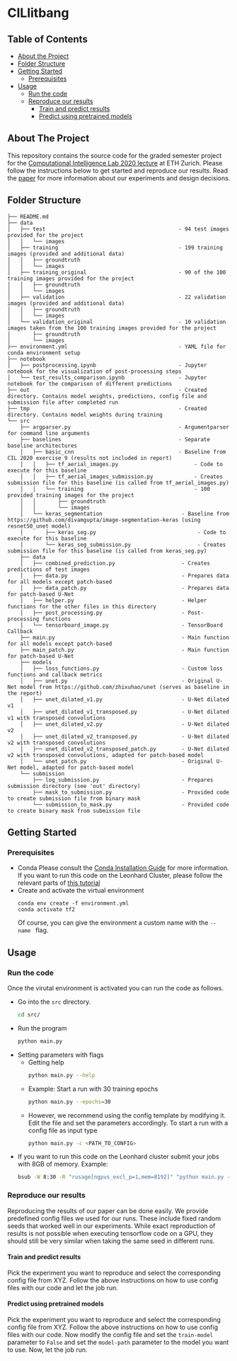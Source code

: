# CILlitbang
## Table of Contents
* [About the Project](#about-the-project)
* [Folder Structure](#folder-structure)
* [Getting Started](#getting-started)
  * [Prerequisites](#prerequisites)
* [Usage](#usage)
  * [Run the code](#run-the-code)
  * [Reproduce our results](#reproduce-our-results)
    * [Train and predict results](#train-and-predict-results)
    * [Predict using pretrained models](#predict-using-pretrained-models)

## About The Project
This repository contains the source code for the graded semester project for the [Computational Intelligence Lab 2020 lecture](http://da.inf.ethz.ch/teaching/2020/CIL/) at ETH Zurich.
Please follow the instructions below to get started and reproduce our results.
Read the [paper](todo) for more information about our experiments and design decisions.

## Folder Structure
```
├── README.md
├── data                                             
│   ├── test                                          - 94 test images provided for the project
│   │   └── images
│   ├── training                                      - 199 training images (provided and additional data)
│   │   ├── groundtruth
│   │   └── images
│   ├── training_original                             - 90 of the 100 training images provided for the project
│   │   ├── groundtruth
│   │   └── images
│   ├── validation                                    - 22 validation images (provided and additional data)
│   │   ├── groundtruth
│   │   └── images
│   └── validation_original                           - 10 validation images taken from the 100 training images provided for the project
│       ├── groundtruth
│       └── images
├── environment.yml                                   - YAML file for conda environment setup
├── notebook                                          
│   ├── postprocessing.ipynb                          - Jupyter notebook for the visualization of post-processing steps
│   └── test_results_comparison.ipynb                 - Jupyter notebook for the comparison of different predictions
├── out                                               - Created directory. Contains model weights, predictions, config file and submission file after completed run
├── tmp                                               - Created directory. Contains model weights during training
└── src
    ├── argparser.py                                  - Argumentparser for command line arguments
    ├── baselines                                     - Separate baseline architectures
    │   ├── basic_cnn                                 - Baseline from CIL 2020 exercise 9 (results not included in report)
    │   │   ├── tf_aerial_images.py                        - Code to execute for this baseline
    │   │   ├── tf_aerial_images_submission.py             - Creates submission file for this baseline (is called from tf_aerial_images.py)
    │   │   └── training                                   - 100 provided training images for the project 
    │   │       ├── groundtruth
    │   │       └── images
    │   └── keras_segmentation                         - Baseline from https://github.com/divamgupta/image-segmentation-keras (using resnet50_unet model)
    │       ├── keras_seg.py                                - Code to execute for this baseline
    │       └── keras_seg_submission.py                     - Creates submission file for this baseline (is called from keras_seg.py)
    ├── data
    │   ├── combined_prediction.py                     - Creates predictions of test images
    │   ├── data.py                                    - Prepares data for all models except patch-based
    │   ├── data_patch.py                              - Prepares data for patch-based U-Net
    │   ├── helper.py                                  - Helper functions for the other files in this directory
    │   ├── post_processing.py                         - Post-processing functions
    │   └── tensorboard_image.py                       - TensorBoard Callback
    ├── main.py                                        - Main function for all models except patch-based
    ├── main_patch.py                                  - Main function for patch-based U-Net
    ├── models
    │   ├── loss_functions.py                          - Custom loss functions and callback metrics
    │   ├── unet.py                                    - Original U-Net model from https://github.com/zhixuhao/unet (serves as baseline in the report)
    │   ├── unet_dilated_v1.py                         - U-Net dilated v1
    │   ├── unet_dilated_v1_transposed.py              - U-Net dilated v1 with transposed convolutions
    │   ├── unet_dilated_v2.py                         - U-Net dilated v2
    │   ├── unet_dilated_v2_transposed.py              - U-Net dilated v2 with transposed convolutions
    │   ├── unet_dilated_v2_transposed_patch.py        - U-Net dilated v2 with transposed convolutions, adapted for patch-based model
    │   └── unet_patch.py                              - Original U-Net model, adapted for patch-based model
    └── submission
        ├── log_submission.py                          - Prepares submission directory (see 'out' directory)
        ├── mask_to_submission.py                      - Provided code to create submission file from binary mask
        └── submission_to_mask.py                      - Provided code to create binary mask from submission file
```

## Getting Started
### Prerequisites
- Conda
  Please consult the [Conda Installation Guide](https://docs.conda.io/projects/conda/en/latest/user-guide/install/#regular-installation) for more information.
  If you want to run this code on the Leonhard Cluster, please follow the relevant parts of [this tutorial](http://kevinkle.in/jekyll/update/2019/02/28/leonhard.html)
- Create and activate the virtual environment
  ```
  conda env create -f environment.yml
  conda activate tf2
  ```
  Of course, you can give the environment a custom name with the `-- name ` flag.

## Usage
### Run the code
Once the virutal environment is activated you can run the code as follows.
- Go into the `src` directory.
  ```sh
  cd src/
  ```
- Run the program
  ```sh
  python main.py
  ```
- Setting parameters with flags
  - Getting help
    ```sh
    python main.py --help
    ```
  - Example: Start a run with 30 training epochs
    ```sh
    python main.py --epochs=30
    ```
  - However, we recommend using the config template by modifying it.
    Edit the file and set the parameters accordingly. To start a run with a config file as input type
    ```sh
    python main.py -c <PATH_TO_CONFIG>
    ```
 - If you want to run this code on the Leonhard cluster submit your jobs with 8GB of memory. Example:
   ```sh
   bsub -W 8:30 -R "rusage[ngpus_excl_p=1,mem=8192]" "python main.py -c config.cfg"
   ```
### Reproduce our results
Reproducing the results of our paper can be done easily. We provide predefined config files we used for our runs. These include fixed random seeds that worked well in our experiments. While exact reproduction of results is not possible when executing tensorflow code on a GPU, they should still be very similar when taking the same seed in different runs.
#### Train and predict results
Pick the experiment you want to reproduce and select the corresponding config file from XYZ. Follow the above instructions on how to use config files with our code and let the job run.
#### Predict using pretrained models
Pick the experiment you want to reproduce and select the corresponding config file from XYZ. Follow the above instructions on how to use config files with our code. Now modify the config file and set the `train-model` parameter to `False` and set the `model-path` parameter to the model you want to use. Now, let the job run.
